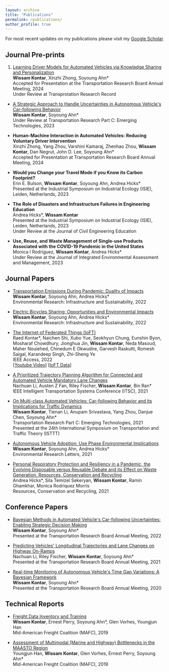 ```yaml
---
layout: archive
title: "Publications"
permalink: /publications/
author_profile: true
---
```


For most recent updates on my publications please visit my [Google Scholar](https://scholar.google.com/citations?view_op=list_works&hl=en&authuser=1&hl=en&user=BXr6rWQAAAAJ&sortby=pubdate&authuser=1). 


## Journal Pre-prints

1. <a href="https://arxiv.org/abs/2308.16870"> Learning Driver Models for Automated Vehicles via Knowledge Sharing and Personalization </a><br>
**Wissam Kontar**, Xinzhi Zhong, Soyoung Ahn* <br>
Accepted for Presentation at the Transportation Research Board Annual Meeting, 2024 <br>
Under Review at Transprotation Research Record

* <a href="https://papers.ssrn.com/sol3/papers.cfm?abstract_id=4370172"> A Strategic Approach to Handle Uncertainties in Autonomous Vehicle's Car-following Behavior </a><br>
**Wissam Kontar**, Soyoung Ahn*<br>
Under Review at Transportation Research Part C: Emerging Technologies, 2023

* **Human-Machine Interaction in Automated Vehicles: Reducing Voluntary Driver Intervention** <br>
Xinzhi Zhong, Yang Zhou, Varshini Kamaraj, Zhenhao Zhou, **Wissam Kontar**, Dan Negrut, John D. Lee, Soyoung Ahn*<br>
Accepted for Presentation at Transportation Research Board Annual Meeting, 2024

* **Would you Change your Travel Mode if you Know its Carbon Footprint?**<br>
Erin E. Bulson, **Wissam Kontar**, Soyoung Ahn, Andrea Hicks*<br>
Presented at the Industrial Symposium on Industrial Ecology (ISIE), Leiden, Netherlands, 2023

* **The Role of Disasters and Infrastructure Failures in Engineering Education**<br>
Andrea Hicks*, **Wissam Kontar** <br>
Presented at the Industrial Symposium on Industrial Ecology (ISIE), Leiden, Netherlands, 2023 <br>
Under Review at the Journal of Civil Engineering Education

* **Use, Reuse, and Waste Management of Single-use Products Associated with the COVID-19 Pandemic in the United States**<br>
Monica I Rodriguez, **Wissam Kontar**, Andrea Hicks*<br>
Under Review at the Journal of Integrated Environmental Assessment and Management, 2023


## Journal Papers 

* <a href="https://iopscience.iop.org/article/10.1088/2634-4505/ac9a68/meta"> Transportation Emissions During Pandemic: Duality of Impacts</a><br>
**Wissam Kontar**, Soyoung Ahn, Andrea Hicks*<br>
Environmental Research: Infrastructure and Sustainability, 2022

* <a href="https://iopscience.iop.org/article/10.1088/2634-4505/ac7c8b/meta"> Electric Bicycles Sharing: Opportunities and Environmental Impacts</a><br>
**Wissam Kontar**, Soyoung Ahn, Andrea Hicks*<br>
Environmental Research: Infrastructure and Sustainability, 2022

* <a href="https://ieeexplore.ieee.org/abstract/document/9611259"> The Internet of Federated Things (IoFT)</a><br>
Raed Kontar*, Naichen Shi, Xubo Yue, Seokhyun Chung, Eunshin Byon, Mosharaf Chowdhury, Jionghua Jin, **Wissam Kontar**, Neda Masoud, Maher Nouiehed, Chinedum E Okwudire, Garvesh Raskutti, Romesh Saigal, Karandeep Singh, Zhi-Sheng Ye<br>
IEEE Access, 2022 <br>
[[Youtube Video](https://www.youtube.com/watch?v=RrubcIWCihk)] [[IoFT Data](https://ioft-data.engin.umich.edu/)]

* <a href="https://ieeexplore.ieee.org/abstract/document/9564913"> A Prioritized Trajectory Planning Algorithm for Connected and Automated Vehicle Mandatory Lane Changes </a><br>
Nachuan Li, Austen Z Fan, Riley Fischer, **Wissam Kontar**, Bin Ran* <br>
IEEE Intelligent Transportation Systems Conference (ITSC), 2021

* <a href="https://www.sciencedirect.com/science/article/pii/S0968090X21001844#aep-article-footnote-id1"> On Multi-class Automated Vehicles: Car-following Behavior and its Implications for Traffic Dynamics </a><br>
**Wissam Kontar**, Tienan Li, Anupam Srivastava, Yang Zhou, Danjue Chen, Soyoung Ahn* <br>
Transportation Research Part C: Emerging Technologies, 2021 <br>
Presented at the 24th International Symposium on Transportation and Traffic Theory (ISTTT)

* <a href="https://iopscience.iop.org/article/10.1088/1748-9326/abf6f4/meta"> Autonomous Vehicle Adoption: Use Phase Environmental Implications </a><br>
**Wissam Kontar**, Soyoung Ahn, Andrea Hicks* <br>
Environmental Research Letters, 2021
 
* <a href="https://www.sciencedirect.com/science/article/pii/S0921344920305772"> Personal Respiratory Protection and Resiliency in a Pandemic, the Evolving Disposable versus Reusable Debate and its Effect on Waste Generation. Resources, Conservation and Recycling </a><br>
Andrea Hicks*, Sila Temizel Sekeryan, **Wissam Kontar**, Ramin Ghamkhar, Monica Rodriquez Morris <br>
Resources, Conservation and Recycling, 2021


## Conference Papers 

* <a href="https://arxiv.org/abs/2210.13683"> Bayesian Methods in Automated Vehicle's Car-following Uncertainties: Enabling Strategic Decision Making</a><br>
**Wissam Kontar**, Soyoung Ahn* <br>
Presented at the Transportation Research Board Annual Meeting, 2022

* <a href="https://arxiv.org/abs/2108.10397"> Predicting Vehicles' Longitudinal Trajectories and Lane Changes on Highway On-Ramps </a><br>
Nachuan Li, Riley Fischer, **Wissam Kontar**, Soyoung Ahn* <br>
Presented at the Transportation Research Board Annual Meeting, 2021

* <a href="https://arxiv.org/abs/2102.00375"> Real-time Monitoring of Autonomous Vehicle's Time Gap Variations: A Bayesian Framework </a><br>
**Wissam Kontar**, Soyoung Ahn* <br>
Presented at the Transportation Research Board Annual Meeting, 2020

## Technical Reports

* <a href="https://midamericafreight.org/index.php/resources/mafc-research/"> Freight Data Inventory and Training</a><br>
**Wissam Kontar**, Ernest Perry, Soyoung Ahn*, Glen Vorhes, Youngjun Han <br>
Mid-American Freight Coalition (MAFC), 2019

* <a href="https://midamericafreight.org/index.php/resources/mafc-research/"> Assessment of Multimodal (Marine and Highway) Bottlenecks in the MAASTO Region </a><br>
Youngjun Han, **Wissam Kontar**, Glen Vorhes, Ernest Perry, Soyoung Ahn* <br>
Mid-American Freight Coalition (MAFC), 2019
